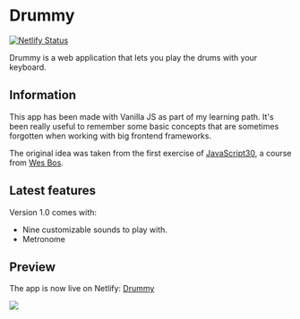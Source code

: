 # Drummy

[![Netlify Status](https://api.netlify.com/api/v1/badges/e9b24b5b-2255-47ac-a1cf-df36949d1c3f/deploy-status)](https://app.netlify.com/sites/drummy/deploys)

Drummy is a web application that lets you play the drums with your keyboard.

## Information

This app has been made with Vanilla JS as part of my learning path. It's been really useful to remember some basic concepts that are sometimes forgotten when working with big frontend frameworks.  

The original idea was taken from the first exercise of [JavaScript30](https://javascript30.com/), a course from [Wes Bos](https://wesbos.com/).

## Latest features

Version 1.0 comes with:
  * Nine customizable sounds to play with.
  * Metronome

## Preview

The app is now live on Netlify: [Drummy](https://drummy.netlify.app/)

![](https://imgur.com/3HwZZYN.png)
